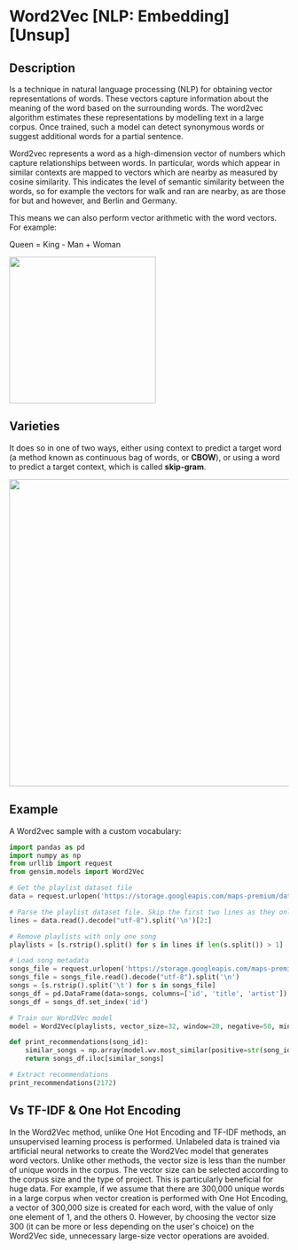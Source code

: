 # Word2Vec [NLP: Embedding] [Unsup]

## Description

Is a technique in natural language processing (NLP) for obtaining vector representations of words. These vectors capture information about the meaning of the word based on the surrounding words. The word2vec algorithm estimates these representations by modelling text in a large corpus. Once trained, such a model can detect synonymous words or suggest additional words for a partial sentence.

Word2vec represents a word as a high-dimension vector of numbers which capture relationships between words. In particular, words which appear in similar contexts are mapped to vectors which are nearby as measured by cosine similarity. This indicates the level of semantic similarity between the words, so for example the vectors for walk and ran are nearby, as are those for but and however, and Berlin and Germany.

This means we can also perform vector arithmetic with the word vectors. For example:

Queen = King - Man + Woman

<img src="image1.jpg" style="width:2.75in" />

## Varieties

It does so in one of two ways, either using context to predict a target word (a method known as continuous bag of words, or **CBOW**), or using a word to predict a target context, which is called **skip-gram**.

<img src="image2.png" style="width:5.77114in" />

## Example

A Word2vec sample with a custom vocabulary:

```python
import pandas as pd
import numpy as np
from urllib import request
from gensim.models import Word2Vec

# Get the playlist dataset file
data = request.urlopen('https://storage.googleapis.com/maps-premium/dataset/yes_complete/train.txt')

# Parse the playlist dataset file. Skip the first two lines as they only contain metadata
lines = data.read().decode("utf-8").split('\n')[2:]

# Remove playlists with only one song
playlists = [s.rstrip().split() for s in lines if len(s.split()) > 1]

# Load song metadata
songs_file = request.urlopen('https://storage.googleapis.com/maps-premium/dataset/yes_complete/song_hash.txt')
songs_file = songs_file.read().decode("utf-8").split('\n')
songs = [s.rstrip().split('\t') for s in songs_file]
songs_df = pd.DataFrame(data=songs, columns=['id', 'title', 'artist'])
songs_df = songs_df.set_index('id')

# Train our Word2Vec model
model = Word2Vec(playlists, vector_size=32, window=20, negative=50, min_count=1, workers=4)

def print_recommendations(song_id):
    similar_songs = np.array(model.wv.most_similar(positive=str(song_id), topn=5))[:, 0]
    return songs_df.iloc[similar_songs]

# Extract recommendations
print_recommendations(2172)
```

## Vs TF-IDF & One Hot Encoding

In the Word2Vec method, unlike One Hot Encoding and TF-IDF methods, an unsupervised learning process is performed. Unlabeled data is trained via artificial neural networks to create the Word2Vec model that generates word vectors. Unlike other methods, the vector size is less than the number of unique words in the corpus. The vector size can be selected according to the corpus size and the type of project. This is particularly beneficial for huge data. For example, if we assume that there are 300,000 unique words in a large corpus when vector creation is performed with One Hot Encoding, a vector of 300,000 size is created for each word, with the value of only one element of 1, and the others 0. However, by choosing the vector size 300 (it can be more or less depending on the user's choice) on the Word2Vec side, unnecessary large-size vector operations are avoided.
